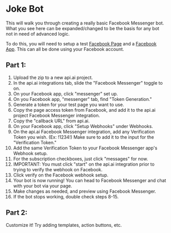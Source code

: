 # Joke Bot
This will walk you through creating a really basic Facebook Messenger bot. What
you see here can be expanded/changed to be the basis for any bot not in need of
advanced logic.

To do this, you will need to setup a test [Facebook Page](https://www.facebook.com/business/products/pages) and a [Facebook App](https://developers.facebook.com/apps/). This
can all be done using your Facebook account.


## Part 1:
1. Upload the zip to a new api.ai project.
2. In the api.ai integrations tab, slide the "Facebook Messenger" toggle to on.
6. On your Facebook app, click "messenger" set up.
7. On you Facebook app, "messenger" tab, find "Token Generation."
7. Generate a token for your test page you want to use.
8. Copy the page access token from Facebook, and add it to the api.ai project
  Facebook Messenger integration.
9. Copy the "callback URL" from api.ai.
10. On your Facebook app, click "Setup Webhooks" under Webhooks.
11. On the api.ai Facebook Messenger integration, add any Verification Token
  you wish. (Ex: !1234!) Make sure to add it to the input for the "Verification Token."
12. Add the same Verification Token to your Facebook Messenger app's Webhook setup.
13. For the subscription checkboxes, just click "messages" for now.
14. IMPORTANT: You must click "start" on the api.ai integration prior to trying
  to verify the webhook on Facebook.
15. Click verify on the Facebook webhook setup.
16. Your bot is now running! You can head to Facebook Messenger and chat with
  your bot via your page.
17. Make changes as needed, and preview using Facebook Messenger.
18. If the bot stops working, double check steps 8-15.

## Part 2:
Customize it! Try adding templates, action buttons, etc.
